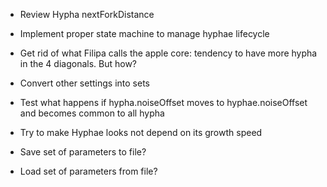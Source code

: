 - Review Hypha nextForkDistance
- Implement proper state machine to manage hyphae lifecycle

- Get rid of what Filipa calls the apple core: tendency to have more hypha in the 4 diagonals. But how?
- Convert other settings into sets
- Test what happens if hypha.noiseOffset moves to hyphae.noiseOffset and becomes common to all hypha
- Try to make Hyphae looks not depend on its growth speed

- Save set of parameters to file?
- Load set of parameters from file?
